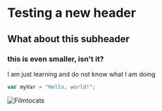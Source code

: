 # Testing a new header
## What about this subheader
### this is even smaller, isn't it?

I am just learning and do not know what I am doing

``` javascript
var myVar = "Hello, world!";
```

![Filmtocats](https://octodex.github.com/images/filmtocats.png)
